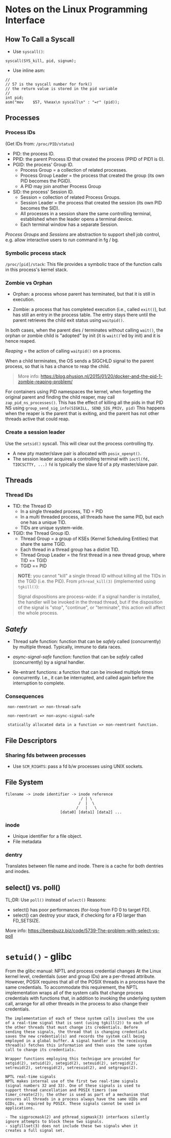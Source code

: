 # Notes on the Linux Programming Interface

## How To Call a Syscall

-  Use `syscall()`:
```
syscall(SYS_kill, pid, signum);
```

- Use inline asm:
```
//
// 57 is the syscall number for fork()
// the return value is stored in the pid variable
//
int pid;
asm("mov    $57, %%eax\n syscall\n" : "=r" (pid));
```
## Processes
### Process IDs
(Get IDs from: `/proc/PID/status`)

- PID: the process ID.
- PPID: the parent Process ID that created the process (PPID of PID1 is 0).
- PGID: the process' Group ID.
  * Process Group = a collection of related processes.
  * Process Group Leader = the process that created the group (its own PID becomes
    the PGID).
  * A PID may join another Process Group
- SID: the process' Session ID.
  * Session = collection of related Process Groups.
  * Session Leader = the process that created the session (its own PID becomes
    the SID).
  * All processes in a session share the same controlling terminal, established
    when the leader opens a terminal device.
  * Each terminal window has a separate Session.

*Process Groups* and *Sessions* are abstraction to support shell job control,
e.g. allow interactive users to run command in fg / bg.

### Symbolic process stack
`/proc/[pid]/stack`: This file provides a symbolic trace of the function calls in
this process's kernel stack.

### Zombie vs Orphan
- Orphan: a process whose parent has terminated, but that it is still in execution.

- Zombie: a process that has completed execution (i.e., called `exit()`), but has
  still an entry in the process table. The entry stays there until the parent
  retrieves the child exit status using `waitpid()`.

In both cases, when the parent dies / terminates without calling `wait()`, the
orphan or zombie child is "adopted" by init (it is `wait()`'ed by init) and it is
hence reaped.

*Reaping* = the action of calling `waitpid()` on a process.

When a child terminates, the OS sends a SIGCHLD signal to the parent process,
so that is has a chance to reap the child.

>
> More info: https://blog.phusion.nl/2015/01/20/docker-and-the-pid-1-zombie-reaping-problem/
>

For containers using PID namespaces the kernel, when forgetting the original parent
and finding the child reaper, may call `zap_pid_ns_processes()`.
This has the effect of killing all the pids in that PID NS using `group_send_sig_info(SIGKILL, SEND_SIG_PRIV, pid)`
This happens when the reaper is the parent that is exiting, and the parent
has not other threads active that could reap.

### Create a session leader
Use the `setsid()` syscall.
This will clear out the process controlling tty.
- A new pty master/slave pair is allocated with `posix_openpt()`.
- The session leader acquires a controlling terminal with `ioctl(fd, TIOCSCTTY, ...)`
  `fd` is typically the slave fd of a pty master/slave pair.

## Threads
### Thread IDs
 - TID: the Thread ID
   * In a single threaded process, TID = PID
   * In a multi threaded process, all threads have the same PID, but each one has
     a unique TID.
   * TIDs are unique system-wide.
 - TGID: the Thread Group ID.
   * Thread Group = a group of KSEs (Kernel Scheduling Entities) that share the same TGID.
   * Each thread in a thread group has a distint TID.
   * Thread Group Leader = the first thread in a new thread group, where TID == TGID
   * TGID == PID

>
> **NOTE**: you cannot "kill" a single thread ID without killing all the TIDs in the
> TGID (i.e. the PID). From `pthread_kill(3)` (implemented using `tgkill()`):
>
> Signal  dispositions  are process-wide: if a signal handler is installed, the handler will
> be invoked in the thread  thread,  but  if  the  disposition  of  the  signal  is  "stop",
> "continue", or "terminate", this action will affect the whole process.
>

## _Satefy_
- Thread safe function: function that can be _safely_ called (concurrently) by
  multiple thread. Typically, immune to data races.

- _async-signal-safe_ function: function that can be _safely_ called (concurrently) by
  a signal handler.

- Re-entrant functions: a function that can be invoked multiple times concurrently.
  I.e., it can be interrupted, and called again before the interruption to complete.

### Consequences
```
 non-reentrant => non-thread-safe

 non-reentrant => non-async-signal-safe

 statically allocated data in a function => non-reentrant function.
```

## File Descriptors
### Sharing fds between processes
- Use `SCM_RIGHTS`: pass a fd b/w processes using UNIX sockets.

## File System
```
filename -> inode identifier -> inode reference
                                 / | \
                                /  |  \
                               /   |   \
                        [data0] [data1] [data2] ...
```

### inode
- Unique identifier for a file object.
- File metadata

### dentry
Translates between file name and inode. There is a cache for both dentries and inodes.

## select() vs. poll()
TL;DR: Use `poll()` instead of `select()`
Reasons:
 - select() has poor performances (for-loop from FD 0 to target FD).
 - select() can destroy your stack, if checking for a FD larger than FD_SETSIZE.

More info: https://beesbuzz.biz/code/5739-The-problem-with-select-vs-poll

# `setuid()` - glibc
From the glibc manual:
    NPTL and process credential changes
    At the Linux kernel level, credentials (user and group IDs) are a
    per-thread attribute. However, POSIX requires that all of the
    POSIX threads in a process have the same credentials. To
    accommodate this requirement, the NPTL implementation wraps all
    of the system calls that change process credentials with
    functions that, in addition to invoking the underlying system
    call, arrange for all other threads in the process to also change
    their credentials.

    The implementation of each of these system calls involves the use
    of a real-time signal that is sent (using tgkill(2)) to each of
    the other threads that must change its credentials. Before
    sending these signals, the thread that is changing credentials
    saves the new credential(s) and records the system call being
    employed in a global buffer. A signal handler in the receiving
    thread(s) fetches this information and then uses the same system
    call to change its credentials.

    Wrapper functions employing this technique are provided for
    setgid(2), setuid(2), setegid(2), seteuid(2), setregid(2),
    setreuid(2), setresgid(2), setresuid(2), and setgroups(2).

    NPTL real-time signals
    NPTL makes internal use of the first two real-time signals
    (signal numbers 32 and 33). One of these signals is used to
    support thread cancellation and POSIX timers (see
    timer_create(2)); the other is used as part of a mechanism that
    ensures all threads in a process always have the same UIDs and
    GIDs, as required by POSIX. These signals cannot be used in
    applications.

    - The sigprocmask(2) and pthread_sigmask(3) interfaces silently
    ignore attempts to block these two signals.
    - sigfillset(3) does not include these two signals when it
    creates a full signal set.

